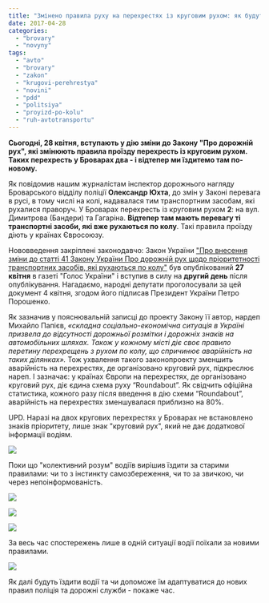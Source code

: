 ```yaml
---
title: "Змінено правила руху на перехрестях із круговим рухом: як будуть їздити у Броварах? - ФОТО. ОНОВЛЕНО"
date: 2017-04-28
categories: 
  - "brovary"
  - "novyny"
tags: 
  - "avto"
  - "brovary"
  - "zakon"
  - "krugovi-perehrestya"
  - "novini"
  - "pdd"
  - "politsiya"
  - "proyizd-po-kolu"
  - "ruh-avtotransportu"
---
```


**Сьогодні, 28 квітня, вступають у дію зміни до Закону "Про дорожній рух", які змінюють правила проїзду перехресть із круговим рухом. Таких перехресть у Броварах два - і відтепер ми їздитемо там по-новому.**

Як повідомив нашим журналістам інспектор дорожнього нагляду Броварського відділу поліції **Олександр Юхта**, до змін у Законі перевага в русі, в тому числі на колі, надавалася тим транспортним засобам, які рухалися праворуч. У Броварах перехресть із круговим рухом **2**: на вул. Димитрова (Бандери) та Гагаріна. **Відтепер там мають перевагу ті транспортні засоби, які вже рухаються по колу**. Такі правила проїзду діють у країнах Євросоюзу.

Нововведення закріплені законодавчо: Закон України ["Про внесення зміни до статті 41 Закону України Про дорожній рух щодо пріоритетності транспортних засобів, які рухаються по колу"](http://zakon2.rada.gov.ua/laws/show/1993-19) був опублікований **27 квітня** в газеті "Голос України" і вступив в силу на **другий день** після опублікування. Нагадаємо, народні депутати проголосували за цей документ 4 квітня, згодом його підписав Президент України Петро Порошенко.

Як зазначив у пояснювальній записці до проекту Закону її автор, нардеп Михайло Папієв, _«складна соціально-економічна ситуація в Україні призвела до відсутності дорожньої розмітки і дорожніх знаків на автомобільних шляхах. Також у кожному місті діє своє правило перетину перехрещень з рухом по колу, що спричинює аварійність на таких ділянках»._ Тож ухвалення такого законопроекту зменшить аварійність на перехрестях, де організовано круговий рух, підкреслює нареп. І зазначає: у країнах Європи на перехрестях, де організовано круговий рух, діє єдина схема руху “Roundabout”. Як свідчить офіційна статистика, кожного разу після введення в дію схеми “Roundabout”, аварійність на перехрестях зменшувалася приблизно на 80%.

UPD. Наразі на двох кругових перехрестях у Броварах не встановлено знаків пріоритету, лише знак "круговий рух", який не дає додаткової інформації водіям.

[![](https://mpz.brovary.org/wp-content/uploads/2017/04/ruh-po-kolu-9.jpg)](https://mpz.brovary.org/wp-content/uploads/2017/04/ruh-po-kolu-9.jpg)

Поки що "колективний розум" водіїв вирішив їздити за старими правилами: чи то з інстинкту самозбереження, чи то за звичкою, чи через непоінформованість.

[![](https://mpz.brovary.org/wp-content/uploads/2017/04/ruh-po-kolu-7.jpg)](https://mpz.brovary.org/wp-content/uploads/2017/04/ruh-po-kolu-7.jpg)

[![](https://mpz.brovary.org/wp-content/uploads/2017/04/ruh-po-kolu-15.jpg)](https://mpz.brovary.org/wp-content/uploads/2017/04/ruh-po-kolu-15.jpg)

[![](https://mpz.brovary.org/wp-content/uploads/2017/04/ruh-po-kolu-20.jpg)](https://mpz.brovary.org/wp-content/uploads/2017/04/ruh-po-kolu-20.jpg)

За весь час спостережень лише в одній ситуації водії поїхали за новими правилами.

[![](https://mpz.brovary.org/wp-content/uploads/2017/04/ruh-po-kolu-17.jpg)](https://mpz.brovary.org/wp-content/uploads/2017/04/ruh-po-kolu-17.jpg)

Як далі будуть їздити водії та чи допоможе їм адаптуватися до нових правил поліція та дорожні служби - покаже час.
